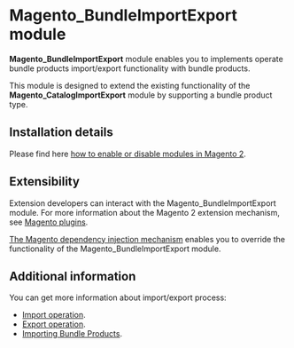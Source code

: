 # Magento_BundleImportExport module

**Magento_BundleImportExport** module enables you to implements operate bundle products import/export functionality with bundle products.

This module is designed to extend the existing functionality of the **Magento_CatalogImportExport** module by supporting a bundle product type.

## Installation details

Please find here [how to enable or disable modules in Magento 2](https://devdocs.magento.com/guides/v2.4/install-gde/install/cli/install-cli-subcommands-enable.html).

## Extensibility

Extension developers can interact with the Magento_BundleImportExport module. For more information about the Magento 2 extension mechanism, see [Magento plugins](https://devdocs.magento.com/guides/v2.4/extension-dev-guide/plugins.html).

[The Magento dependency injection mechanism](https://devdocs.magento.com/guides/v2.4/extension-dev-guide/depend-inj.html) enables you to override the functionality of the Magento_BundleImportExport module.

## Additional information

You can get more information about import/export process: 
- [Import operation](https://docs.magento.com/user-guide/system/data-import.html).
- [Export operation](https://docs.magento.com/user-guide/system/data-export.html).
- [Importing Bundle Products](https://docs.magento.com/user-guide/system/data-transfer-bundle-products.html).
